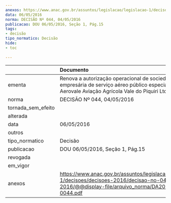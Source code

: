 ```yaml
---
anexos: https://www.anac.gov.br/assuntos/legislacao/legislacao-1/decisoes/decisoes-2016/decisao-no-044-04-05-2016/@@display-file/arquivo_norma/DA2016-0044.pdf
data: 06/05/2016
norma: DECISÃO Nº 044, 04/05/2016
publicacao: DOU 06/05/2016, Seção 1, Pág.15
tags:
- decisão
tipo_normatico: Decisão
hide: 
- toc 
 
---
```


|                    | Documento                                                                                                                                                |
|:-------------------|:---------------------------------------------------------------------------------------------------------------------------------------------------------|
| ementa             | Renova a autorização operacional de sociedade empresária de serviço aéreo público especializado - Aerovale Aviação Agrícola Vale do Piquiri Ltda. - EPP. |
| norma              | DECISÃO Nº 044, 04/05/2016                                                                                                                               |
| tornada_sem_efeito |                                                                                                                                                          |
| alterada           |                                                                                                                                                          |
| data               | 06/05/2016                                                                                                                                               |
| outros             |                                                                                                                                                          |
| tipo_normatico     | Decisão                                                                                                                                                  |
| publicacao         | DOU 06/05/2016, Seção 1, Pág.15                                                                                                                          |
| revogada           |                                                                                                                                                          |
| em_vigor           |                                                                                                                                                          |
| anexos             | https://www.anac.gov.br/assuntos/legislacao/legislacao-1/decisoes/decisoes-2016/decisao-no-044-04-05-2016/@@display-file/arquivo_norma/DA2016-0044.pdf   |